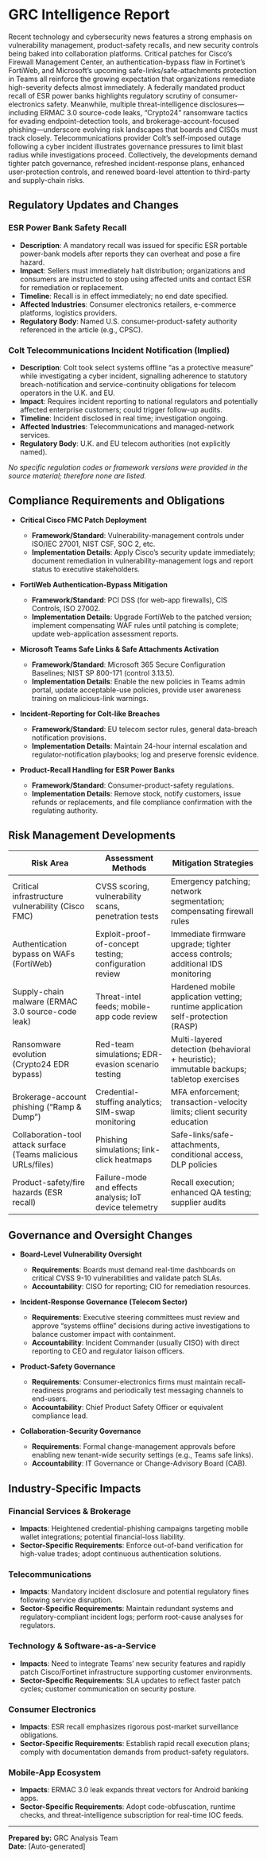 # GRC Intelligence Report

Recent technology and cybersecurity news features a strong emphasis on vulnerability management, product-safety recalls, and new security controls being baked into collaboration platforms. Critical patches for Cisco’s Firewall Management Center, an authentication-bypass flaw in Fortinet’s FortiWeb, and Microsoft’s upcoming safe-links/safe-attachments protection in Teams all reinforce the growing expectation that organizations remediate high-severity defects almost immediately. A federally mandated product recall of ESR power banks highlights regulatory scrutiny of consumer-electronics safety. Meanwhile, multiple threat-intelligence disclosures—including ERMAC 3.0 source-code leaks, “Crypto24” ransomware tactics for evading endpoint-detection tools, and brokerage-account-focused phishing—underscore evolving risk landscapes that boards and CISOs must track closely. Telecommunications provider Colt’s self-imposed outage following a cyber incident illustrates governance pressures to limit blast radius while investigations proceed. Collectively, the developments demand tighter patch governance, refreshed incident-response plans, enhanced user-protection controls, and renewed board-level attention to third-party and supply-chain risks.

## Regulatory Updates and Changes

### ESR Power Bank Safety Recall  
- **Description**: A mandatory recall was issued for specific ESR portable power-bank models after reports they can overheat and pose a fire hazard.  
- **Impact**: Sellers must immediately halt distribution; organizations and consumers are instructed to stop using affected units and contact ESR for remediation or replacement.  
- **Timeline**: Recall is in effect immediately; no end date specified.  
- **Affected Industries**: Consumer electronics retailers, e-commerce platforms, logistics providers.  
- **Regulatory Body**: Named U.S. consumer-product-safety authority referenced in the article (e.g., CPSC).

### Colt Telecommunications Incident Notification (Implied)  
- **Description**: Colt took select systems offline “as a protective measure” while investigating a cyber incident, signalling adherence to statutory breach-notification and service-continuity obligations for telecom operators in the U.K. and EU.  
- **Impact**: Requires incident reporting to national regulators and potentially affected enterprise customers; could trigger follow-up audits.  
- **Timeline**: Incident disclosed in real time; investigation ongoing.  
- **Affected Industries**: Telecommunications and managed-network services.  
- **Regulatory Body**: U.K. and EU telecom authorities (not explicitly named).

*No specific regulation codes or framework versions were provided in the source material; therefore none are listed.*

## Compliance Requirements and Obligations

- **Critical Cisco FMC Patch Deployment**  
  - **Framework/Standard**: Vulnerability-management controls under ISO/IEC 27001, NIST CSF, SOC 2, etc.  
  - **Implementation Details**: Apply Cisco’s security update immediately; document remediation in vulnerability-management logs and report status to executive stakeholders.

- **FortiWeb Authentication-Bypass Mitigation**  
  - **Framework/Standard**: PCI DSS (for web-app firewalls), CIS Controls, ISO 27002.  
  - **Implementation Details**: Upgrade FortiWeb to the patched version; implement compensating WAF rules until patching is complete; update web-application assessment reports.

- **Microsoft Teams Safe Links & Safe Attachments Activation**  
  - **Framework/Standard**: Microsoft 365 Secure Configuration Baselines; NIST SP 800-171 (control 3.13.5).  
  - **Implementation Details**: Enable the new policies in Teams admin portal, update acceptable-use policies, provide user awareness training on malicious-link warnings.

- **Incident-Reporting for Colt-like Breaches**  
  - **Framework/Standard**: EU telecom sector rules, general data-breach notification provisions.  
  - **Implementation Details**: Maintain 24-hour internal escalation and regulator-notification playbooks; log and preserve forensic evidence.

- **Product-Recall Handling for ESR Power Banks**  
  - **Framework/Standard**: Consumer-product-safety regulations.  
  - **Implementation Details**: Remove stock, notify customers, issue refunds or replacements, and file compliance confirmation with the regulating authority.

## Risk Management Developments

| Risk Area | Assessment Methods | Mitigation Strategies |
|-----------|-------------------|-----------------------|
| Critical infrastructure vulnerability (Cisco FMC) | CVSS scoring, vulnerability scans, penetration tests | Emergency patching; network segmentation; compensating firewall rules |
| Authentication bypass on WAFs (FortiWeb) | Exploit-proof-of-concept testing; configuration review | Immediate firmware upgrade; tighter access controls; additional IDS monitoring |
| Supply-chain malware (ERMAC 3.0 source-code leak) | Threat-intel feeds; mobile-app code review | Hardened mobile application vetting; runtime application self-protection (RASP) |
| Ransomware evolution (Crypto24 EDR bypass) | Red-team simulations; EDR-evasion scenario testing | Multi-layered detection (behavioral + heuristic); immutable backups; tabletop exercises |
| Brokerage-account phishing (“Ramp & Dump”) | Credential-stuffing analytics; SIM-swap monitoring | MFA enforcement; transaction-velocity limits; client security education |
| Collaboration-tool attack surface (Teams malicious URLs/files) | Phishing simulations; link-click heatmaps | Safe-links/safe-attachments, conditional access, DLP policies |
| Product-safety/fire hazards (ESR recall) | Failure-mode and effects analysis; IoT device telemetry | Recall execution; enhanced QA testing; supplier audits |

## Governance and Oversight Changes

- **Board-Level Vulnerability Oversight**  
  - **Requirements**: Boards must demand real-time dashboards on critical CVSS 9-10 vulnerabilities and validate patch SLAs.  
  - **Accountability**: CISO for reporting; CIO for remediation resources.

- **Incident-Response Governance (Telecom Sector)**  
  - **Requirements**: Executive steering committees must review and approve “systems offline” decisions during active investigations to balance customer impact with containment.  
  - **Accountability**: Incident Commander (usually CISO) with direct reporting to CEO and regulator liaison officers.

- **Product-Safety Governance**  
  - **Requirements**: Consumer-electronics firms must maintain recall-readiness programs and periodically test messaging channels to end-users.  
  - **Accountability**: Chief Product Safety Officer or equivalent compliance lead.

- **Collaboration-Security Governance**  
  - **Requirements**: Formal change-management approvals before enabling new tenant-wide security settings (e.g., Teams safe links).  
  - **Accountability**: IT Governance or Change-Advisory Board (CAB).

## Industry-Specific Impacts

### Financial Services & Brokerage
- **Impacts**: Heightened credential-phishing campaigns targeting mobile wallet integrations; potential financial-loss liability.  
- **Sector-Specific Requirements**: Enforce out-of-band verification for high-value trades; adopt continuous authentication solutions.

### Telecommunications
- **Impacts**: Mandatory incident disclosure and potential regulatory fines following service disruption.  
- **Sector-Specific Requirements**: Maintain redundant systems and regulatory-compliant incident logs; perform root-cause analyses for regulators.

### Technology & Software-as-a-Service
- **Impacts**: Need to integrate Teams’ new security features and rapidly patch Cisco/Fortinet infrastructure supporting customer environments.  
- **Sector-Specific Requirements**: SLA updates to reflect faster patch cycles; customer communication on security posture.

### Consumer Electronics
- **Impacts**: ESR recall emphasizes rigorous post-market surveillance obligations.  
- **Sector-Specific Requirements**: Establish rapid recall execution plans; comply with documentation demands from product-safety regulators.

### Mobile-App Ecosystem
- **Impacts**: ERMAC 3.0 leak expands threat vectors for Android banking apps.  
- **Sector-Specific Requirements**: Adopt code-obfuscation, runtime checks, and threat-intelligence subscription for real-time IOC feeds.

---

**Prepared by:** GRC Analysis Team  
**Date:** [Auto-generated]